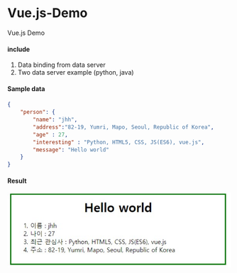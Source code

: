 # Vue.js-Demo
Vue.js Demo 

#### include
1. Data binding from data server
2. Two data server example (python, java)

#### Sample data
```json
{
    "person": {
        "name": "jhh",
        "address":"82-19, Yumri, Mapo, Seoul, Republic of Korea",
        "age" : 27,
        "interesting" : "Python, HTML5, CSS, JS(ES6), vue.js",
        "message": "Hello world"
    }
}
```

#### Result

![](./images/result.jpg)
